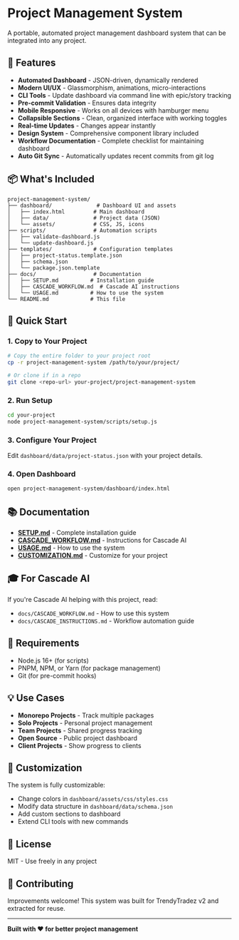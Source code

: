 # Project Management System

A portable, automated project management dashboard system that can be integrated into any project.

## 🎯 Features

- **Automated Dashboard** - JSON-driven, dynamically rendered
- **Modern UI/UX** - Glassmorphism, animations, micro-interactions
- **CLI Tools** - Update dashboard via command line with epic/story tracking
- **Pre-commit Validation** - Ensures data integrity
- **Mobile Responsive** - Works on all devices with hamburger menu
- **Collapsible Sections** - Clean, organized interface with working toggles
- **Real-time Updates** - Changes appear instantly
- **Design System** - Comprehensive component library included
- **Workflow Documentation** - Complete checklist for maintaining dashboard
- **Auto Git Sync** - Automatically updates recent commits from git log

## 📦 What's Included

```
project-management-system/
├── dashboard/              # Dashboard UI and assets
│   ├── index.html         # Main dashboard
│   ├── data/              # Project data (JSON)
│   └── assets/            # CSS, JS, icons
├── scripts/               # Automation scripts
│   ├── validate-dashboard.js
│   └── update-dashboard.js
├── templates/             # Configuration templates
│   ├── project-status.template.json
│   ├── schema.json
│   └── package.json.template
├── docs/                  # Documentation
│   ├── SETUP.md          # Installation guide
│   ├── CASCADE_WORKFLOW.md  # Cascade AI instructions
│   └── USAGE.md          # How to use the system
└── README.md             # This file
```

## 🚀 Quick Start

### 1. Copy to Your Project

```bash
# Copy the entire folder to your project root
cp -r project-management-system /path/to/your/project/

# Or clone if in a repo
git clone <repo-url> your-project/project-management-system
```

### 2. Run Setup

```bash
cd your-project
node project-management-system/scripts/setup.js
```

### 3. Configure Your Project

Edit `dashboard/data/project-status.json` with your project details.

### 4. Open Dashboard

```bash
open project-management-system/dashboard/index.html
```

## 📚 Documentation

- **[SETUP.md](./docs/SETUP.md)** - Complete installation guide
- **[CASCADE_WORKFLOW.md](./docs/CASCADE_WORKFLOW.md)** - Instructions for Cascade AI
- **[USAGE.md](./docs/USAGE.md)** - How to use the system
- **[CUSTOMIZATION.md](./docs/CUSTOMIZATION.md)** - Customize for your project

## 🎓 For Cascade AI

If you're Cascade AI helping with this project, read:

- `docs/CASCADE_WORKFLOW.md` - How to use this system
- `docs/CASCADE_INSTRUCTIONS.md` - Workflow automation guide

## 🔧 Requirements

- Node.js 16+ (for scripts)
- PNPM, NPM, or Yarn (for package management)
- Git (for pre-commit hooks)

## 💡 Use Cases

- **Monorepo Projects** - Track multiple packages
- **Solo Projects** - Personal project management
- **Team Projects** - Shared progress tracking
- **Open Source** - Public project dashboard
- **Client Projects** - Show progress to clients

## 🎨 Customization

The system is fully customizable:

- Change colors in `dashboard/assets/css/styles.css`
- Modify data structure in `dashboard/data/schema.json`
- Add custom sections to dashboard
- Extend CLI tools with new commands

## 📄 License

MIT - Use freely in any project

## 🤝 Contributing

Improvements welcome! This system was built for TrendyTradez v2 and extracted for reuse.

---

**Built with ❤️ for better project management**
